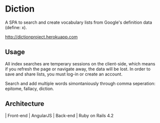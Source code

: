 # Diction

A SPA to search and create vocabulary lists from Google's definition data (define: x). 

http://dictionproject.herokuapp.com

## Usage

All index searches are temperary sessions on the client-side, which means if you refresh the page or navigate away, the data will be lost. In order to save and share lists, you must log-in or create an account. 

Search and add multiple words simontaniously through comma seperation: epitome, fallacy, diction. 


## Architecture

| Front-end    | AngularJS
| Back-end     | Ruby on Rails 4.2  
